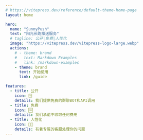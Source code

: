 ```yaml
---
# https://vitepress.dev/reference/default-theme-home-page
layout: home

hero:
  name: "SunnyPush"
  text: "阳光长跑推送服务"
  # tagline: 公开|免费|人性化
  image: "https://vitepress.dev/vitepress-logo-large.webp"
  actions:
    # - theme: brand
    #   text: Markdown Examples
    #   link: /markdown-examples
    - theme: brand
      text: 开始使用
      link: /guide

features:
  - title: 公开
    icon: 🪟
    details: 我们提供免费的群聊BOT和API调用
  - title: 免费
    icon: 🆓
    details: 我们承诺不收取任何费用
  - title: 人性化
    icon: 🧑‍💻
    details: 有着专属的客服处理你的问题
---
```


